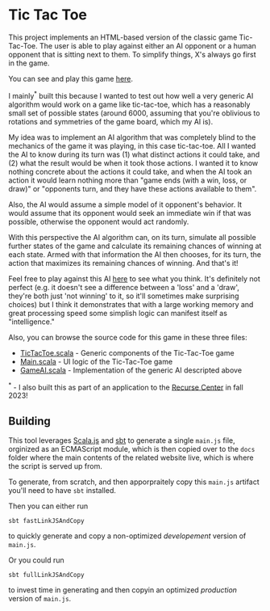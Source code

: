 # Tic Tac Toe
This project implements an HTML-based version of the classic game Tic-Tac-Toe.  The user is able to play against either an AI opponent or a human opponent that is sitting next to them. To simplify things, X's always go first in the game.

You can see and play this game [here](https://jacobenget.com/demos/2-ticTacToe.html). 

I mainly<sup>*</sup> built this because I wanted to test out how well a very generic AI algorithm would work on a game like tic-tac-toe, which has a reasonably small set of possible states (around 6000, assuming that you're oblivious to rotations and symmetries of the game board, which my AI is).

My idea was to implement an AI algorithm that was completely blind to the mechanics of the game it was playing, in this case tic-tac-toe. All I wanted the AI to know during its turn was (1) what distinct actions it could take, and (2) what the result would be when it took those actions. I wanted it to know nothing concrete about the actions it could take, and when the AI took an action it would learn nothing more than "game ends (with a win, loss, or draw)" or "opponents turn, and they have these actions available to them".

Also, the AI would assume a simple model of it opponent's behavior. It would assume that its opponent would seek an immediate win if that was possible, otherwise the opponent would act randomly.

With this perspective the AI algorithm can, on its turn, simulate all possible further states of the game and calculate its remaining chances of winning at each state. Armed with that information the AI then chooses, for its turn, the action that maximizes its remaining chances of winning. And that's it!

Feel free to play against this AI [here](https://jacobenget.com/demos/2-ticTacToe.html) to see what you think. It's definitely not perfect (e.g. it doesn't see a difference between a 'loss' and a 'draw', they're both just 'not winning' to it, so it'll sometimes make surprising choices) but I think it demonstrates that with a large working memory and great processing speed some simplish logic can manifest itself as "intelligence."

Also, you can browse the source code for this game in these three files:
- [TicTacToe.scala](src/main/scala/TicTacToe.scala) - Generic components of the Tic-Tac-Toe game
- [Main.scala](src/main/scala/Main.scala) - UI logic of the Tic-Tac-Toe game
- [GameAI.scala](src/main/scala/GameAI.scala) - Implementation of the generic AI descripted above

<sup>*</sup> - I also built this as part of an application to the [Recurse Center](https://www.recurse.com/) in fall 2023!

## Building
This tool leverages [Scala.js](https://www.scala-js.org/) and [sbt](https://www.scala-sbt.org/) to generate a single `main.js` file, orginized as an ECMAScript module, which is then copied over to the `docs` folder where the main contents of the related website live, which is where the script is served up from.

To generate, from scratch, and then apporpraitely copy this `main.js` artifact you'll need to have `sbt` installed.

Then you can either run

```
sbt fastLinkJSAndCopy
```

to quickly generate and copy a non-optimized *developement* version of `main.js`.

Or you could run

```
sbt fullLinkJSAndCopy
```

to invest time in generating and then copyin an optimized *production* version of `main.js`.
